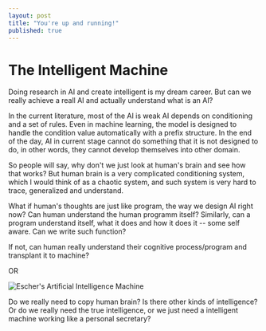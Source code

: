 ```yaml
---
layout: post
title: "You're up and running!"
published: true
---
```


# The Intelligent Machine

Doing research in AI and create intelligent is my dream career. But can we really achieve a reall AI and actually understand what is an AI?

In the current literature, most of the AI is weak AI depends on conditioning and a set of rules. Even in machine learning, the model is designed to handle the condition value automatically with a prefix structure. In the end of the day, AI in current stage cannot do something that it is not designed to do, in other words, they cannot develop themselves into other domain.

So people will say, why don't we just look at human's brain and see how that works? But human brain is a very complicated conditioning system, which I would think of as a chaotic system, and such system is very hard to trace, generalized and understand.

What if human's thoughts are just like program, the way we design AI right now? Can human understand the human programm itself? Similarly, can a program understand itself, what it does and how it does it -- some self aware. Can we write such function?

If not, can human really understand their cognitive process/program and transplant it to machine? 

OR

![Escher's Artificial Intelligence Machine]({{site.baseurl}}/https://raw.githubusercontent.com/WesleyyC/wesleyyc.github.io/master/images/escher_avatar.jpg)

Do we really need to copy human brain? Is there other kinds of intelligence? Or do we really need the true intelligence, or we just need a intelligent machine working like a personal secretary?

